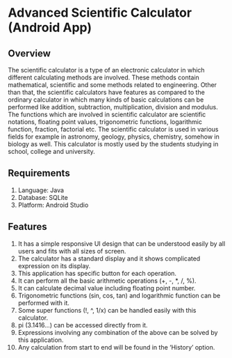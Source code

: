 # Advanced Scientific Calculator (Android App)

## Overview
The scientific calculator is a type of an electronic calculator in which different calculating methods are involved. These methods contain mathematical, scientific and some methods related to engineering. Other than that, the scientific calculators have features as compared to the ordinary calculator in which many kinds of basic calculations can be performed like addition, subtraction, multiplication, division and modulus. The functions which are involved in scientific calculator are scientific notations, floating point values, trigonometric functions, logarithmic function, fraction, factorial etc. The scientific calculator is used in various fields for example in astronomy, geology, physics, chemistry, somehow in biology as well. This calculator is mostly used by the students studying in school, college and university. 

## Requirements
1.	Language: Java
2.	Database: SQLite
3.	Platform: Android Studio

## Features
1. It has a simple responsive UI design that can be understood easily by all users and fits with all sizes of screen. 
2. The calculator has a standard display and it shows complicated expression on its display.
3. This application has specific button for each operation.
4. It can perform all the basic arithmetic operations (+, -, *, /, %).
5. It can calculate decimal value including floating point number.
6. Trigonometric functions (sin, cos, tan) and logarithmic function can be performed with it.
7. Some super functions (!, ^, 1/x) can be handled easily with this calculator.
8. pi (3.1416…) can be accessed directly from it.
9. Expressions involving any combination of the above can be solved by this application.
10. Any calculation from start to end will be found in the ‘History’ option.


